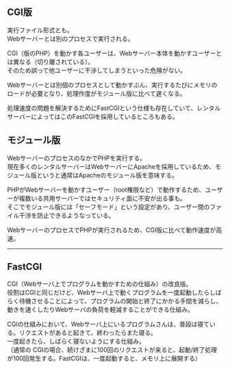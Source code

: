 ## CGI版
実行ファイル形式とも。  
Webサーバーとは別のプロセスで実行される。  

CGI（版のPHP）を動かす各ユーザーは、Webサーバー本体を動かすユーザーとは異なる（切り離されている）。  
そのため誤って他ユーザーに干渉してしまうといった危険がない。  

Webサーバーとは別個のプロセスとして動かすぶん、実行するたびにメモリのロードが必要となり、処理作度がモジュール版に比べて遅くなる。  

処理速度の問題を解決するためにFastCGIという仕様も存在していて、レンタルサーバーによってはこのFastCGIを採用しているところもある。  


## モジュール版
WebサーバーのプロセスのなかでPHPを実行する。  
現在多くのレンタルサーバーはWebサーバーにApacheを採用しているため、モジュール版というと通常はApacheのモジュール版を意味する。  

PHPがWebサーバーを動かすユーザー（root権限など）で動作するため、ユーザーが複数いる共用サーバーではセキュリティ面に不安が出る事も。  
そこでモジュール版には「セーフモード」という設定があり、ユーザー間のファイル干渉を防止できるようなっている。  

WebサーバーのプロセスでPHPが実行されるため、CGI版に比べて動作速度が高速。  

_________________________________________________________________________________________________________
## FastCGI
CGI（Webサーバ上でプログラムを動かすための仕組み）の改良版。  
役割はCGIと同じだけど、Webサーバ上で動くプログラムを一度起動したらしばらく待機させることによって、プログラムの開始と終了にかかる手間を減らし、動きを速くしたりWebサーバの負荷を軽減することができる仕組み。  

CGIの仕組みにおいて、Webサーバ上にいるプログラムさんは、普段は寝ている。リクエストがあると起きて、終わったらまた寝る。  
一度起きたら、しばらく寝ないようにする仕組み。  
（通常の CGIの場合、続けざまに100回のリクエストが来ると、起動/終了処理が100回発生する。FastCGIは、一度起動すると、メモリ上に展開する）  


